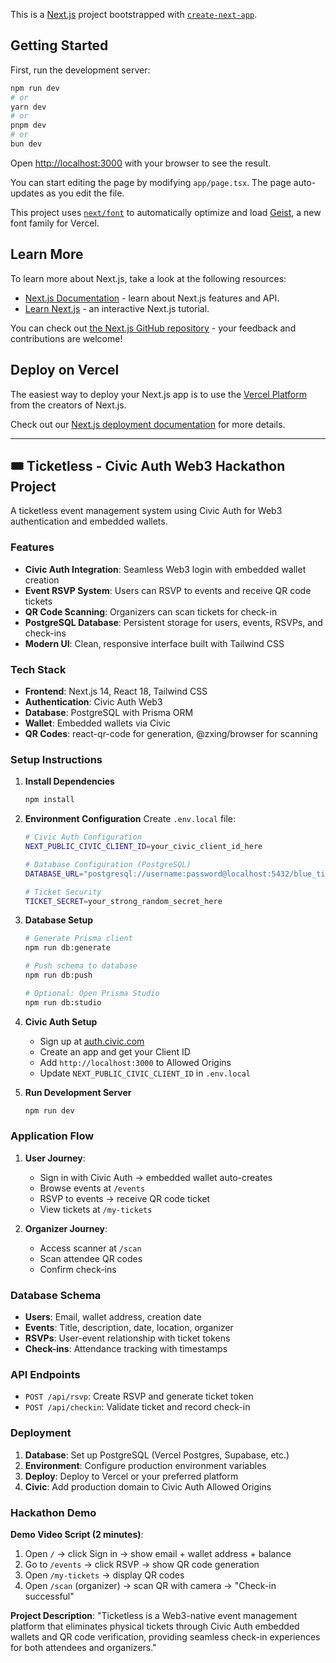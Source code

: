 This is a [Next.js](https://nextjs.org) project bootstrapped with [`create-next-app`](https://nextjs.org/docs/app/api-reference/cli/create-next-app).

## Getting Started

First, run the development server:

```bash
npm run dev
# or
yarn dev
# or
pnpm dev
# or
bun dev
```

Open [http://localhost:3000](http://localhost:3000) with your browser to see the result.

You can start editing the page by modifying `app/page.tsx`. The page auto-updates as you edit the file.

This project uses [`next/font`](https://nextjs.org/docs/app/building-your-application/optimizing/fonts) to automatically optimize and load [Geist](https://vercel.com/font), a new font family for Vercel.

## Learn More

To learn more about Next.js, take a look at the following resources:

- [Next.js Documentation](https://nextjs.org/docs) - learn about Next.js features and API.
- [Learn Next.js](https://nextjs.org/learn) - an interactive Next.js tutorial.

You can check out [the Next.js GitHub repository](https://github.com/vercel/next.js) - your feedback and contributions are welcome!

## Deploy on Vercel

The easiest way to deploy your Next.js app is to use the [Vercel Platform](https://vercel.com/new?utm_medium=default-template&filter=next.js&utm_source=create-next-app&utm_campaign=create-next-app-readme) from the creators of Next.js.

Check out our [Next.js deployment documentation](https://nextjs.org/docs/app/building-your-application/deploying) for more details.

---

## 🎟️ Ticketless - Civic Auth Web3 Hackathon Project

A ticketless event management system using Civic Auth for Web3 authentication and embedded wallets.

### Features

- **Civic Auth Integration**: Seamless Web3 login with embedded wallet creation
- **Event RSVP System**: Users can RSVP to events and receive QR code tickets
- **QR Code Scanning**: Organizers can scan tickets for check-in
- **PostgreSQL Database**: Persistent storage for users, events, RSVPs, and check-ins
- **Modern UI**: Clean, responsive interface built with Tailwind CSS

### Tech Stack

- **Frontend**: Next.js 14, React 18, Tailwind CSS
- **Authentication**: Civic Auth Web3
- **Database**: PostgreSQL with Prisma ORM
- **Wallet**: Embedded wallets via Civic
- **QR Codes**: react-qr-code for generation, @zxing/browser for scanning

### Setup Instructions

1. **Install Dependencies**
   ```bash
   npm install
   ```

2. **Environment Configuration**
   Create `.env.local` file:
   ```bash
   # Civic Auth Configuration
   NEXT_PUBLIC_CIVIC_CLIENT_ID=your_civic_client_id_here
   
   # Database Configuration (PostgreSQL)
   DATABASE_URL="postgresql://username:password@localhost:5432/blue_tick_db"
   
   # Ticket Security
   TICKET_SECRET=your_strong_random_secret_here
   ```

3. **Database Setup**
   ```bash
   # Generate Prisma client
   npm run db:generate
   
   # Push schema to database
   npm run db:push
   
   # Optional: Open Prisma Studio
   npm run db:studio
   ```

4. **Civic Auth Setup**
   - Sign up at [auth.civic.com](https://auth.civic.com)
   - Create an app and get your Client ID
   - Add `http://localhost:3000` to Allowed Origins
   - Update `NEXT_PUBLIC_CIVIC_CLIENT_ID` in `.env.local`

5. **Run Development Server**
   ```bash
   npm run dev
   ```

### Application Flow

1. **User Journey**:
   - Sign in with Civic Auth → embedded wallet auto-creates
   - Browse events at `/events`
   - RSVP to events → receive QR code ticket
   - View tickets at `/my-tickets`

2. **Organizer Journey**:
   - Access scanner at `/scan`
   - Scan attendee QR codes
   - Confirm check-ins

### Database Schema

- **Users**: Email, wallet address, creation date
- **Events**: Title, description, date, location, organizer
- **RSVPs**: User-event relationship with ticket tokens
- **Check-ins**: Attendance tracking with timestamps

### API Endpoints

- `POST /api/rsvp`: Create RSVP and generate ticket token
- `POST /api/checkin`: Validate ticket and record check-in

### Deployment

1. **Database**: Set up PostgreSQL (Vercel Postgres, Supabase, etc.)
2. **Environment**: Configure production environment variables
3. **Deploy**: Deploy to Vercel or your preferred platform
4. **Civic**: Add production domain to Civic Auth Allowed Origins

### Hackathon Demo

**Demo Video Script (2 minutes)**:
1. Open `/` → click Sign in → show email + wallet address + balance
2. Go to `/events` → click RSVP → show QR code generation
3. Open `/my-tickets` → display QR codes
4. Open `/scan` (organizer) → scan QR with camera → "Check-in successful"

**Project Description**: "Ticketless is a Web3-native event management platform that eliminates physical tickets through Civic Auth embedded wallets and QR code verification, providing seamless check-in experiences for both attendees and organizers."
